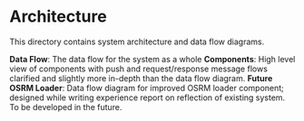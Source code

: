 # Architecture

This directory contains system architecture and data flow diagrams.

**Data Flow**: The data flow for the system as a whole
**Components**: High level view of components with push and request/response message flows clarified and slightly more in-depth than the data flow diagram.
**Future OSRM Loader**: Data flow diagram for improved OSRM loader component; designed while writing experience report on reflection of existing system. To be developed in the future.
